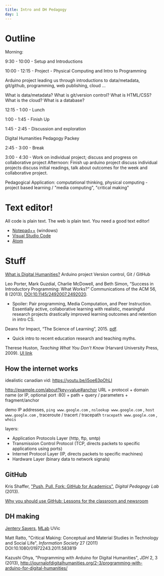 ```yaml
---
title: Intro and DH Pedagogy
day: 1
---
```


# Outline

Morning: 

9:30 - 10:00 - Setup and Introductions

10:00 - 12:15 - Project - Physical Computing and Intro to Programming

Arduino project leading us through introductions to data/metadata, git/github, programming, web publishing, cloud … 

What is data/metadata? 
What is git/version control? 
What is HTML/CSS? 
What is the cloud? What is a database?

12:15 - 1:00 - Lunch

1:00 - 1:45 - Finish Up 

1:45 - 2:45 - Discussion and exploration 

Digital Humanities Pedagogy Packey

2:45 - 3:00 - Break

3:00 - 4:30 - Work on individual project; discuss and progress on collaborative project
Afternoon: 
Finish up arduino project
discuss individual projects
discuss initial readings, 
talk about outcomes for the week and collaborative project. 

Pedagogical Application: computational thinking, physical computing - project based learning / "media computing", "critical making"

# Text editor!

All code is plain text.
The web is plain text.
You need a good text editor!

- [Notepad++](https://notepad-plus-plus.org/) (windows)
- [Visual Studio Code](https://code.visualstudio.com/)
- [Atom](https://atom.io/)

# Stuff

[What is Digital Humanities?](http://whatisdigitalhumanities.com/)
Arduino project
Version control, Git / GitHub

Leo Porter, Mark Guzdial, Charlie McDowell, and Beth Simon, “Success in Introductory Programming: What Works?” Communications of the ACM 56, 8 (2013), [DOI:10.1145/2492007.2492020](https://doi.org/10.1145/2492007.2492020).
- Spoiler: Pair programming, Media Computation, and Peer Instruction. Essentially active, collaborative learning with realistic, meaningful research projects drastically improved learning outcomes and retention in intro CS.

Deans for Impact, “The Science of Learning”, 2015. [pdf](https://swcarpentry.github.io/instructor-training/files/papers/science-of-learning-2015.pdf).
- Quick intro to recent education research and teaching myths.

Therese Huston, *Teaching What You Don't Know* (Harvard University Press, 2009). [UI link](http://search.lib.uidaho.edu/UID:everything:CP71195091260001451) 


## How the internet works

idealistic canadian vid: https://youtu.be/i5oe63pOhLI

http://example.com/about?key=value#anchor
URL = protocol + domain name (or IP, optional port :80) + path + query / parameters + fragment/anchor

demo IP addresses, `ping www.google.com` , `nslookup www.google.com` , `host www.google.com` , traceroute / tracert / tracepath `tracepath www.google.com` , `whois`

layers:
- Application Protocols Layer (http, ftp, smtp)
- Transmission Control Protocol (TCP, directs packets to specific applications using ports) 
- Internet Protocol Layer (IP, directs packets to specific machines)
- Hardware Layer (binary data to network signals)


## GitHub

Kris Shaffer, ["Push, Pull, Fork: GitHub for Academics"](http://www.digitalpedagogylab.com/hybridped/push-pull-fork-github-for-academics/), *Digital Pedagogy Lab* (2013).

[Why you should use GitHub: Lessons for the classroom and newsroom](http://www.storybench.org/use-github-lessons-classroom-newsroom/)

## DH making

[Jentery Sayers](http://www.jenterysayers.com/), [MLab](http://maker.uvic.ca/) UVic

Matt Ratto, "Critical Making: Conceptual and Material Studies in Technology and Social Life", *Information Society* 27 (2011) DOI:10.1080/01972243.2011.583819

Kazushi Ohya, "Programming with Arduino for Digital Humanities", *JDH* 2, 3 (2013), http://journalofdigitalhumanities.org/2-3/programming-with-arduino-for-digital-humanities/
